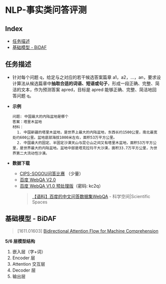 NLP-事实类问答评测
===

Index
---
<!-- TOC -->

- [任务描述](#任务描述)
- [基础模型 - BiDAF](#基础模型---bidaf)

<!-- /TOC -->

## 任务描述
- 针对每个问题 q，给定与之对应的若干候选答案篇章 a1，a2，…，an，要求设计算法从候选篇章中**抽取合适的词语、短语或句子**，形成一段正确、完整、简洁的文本，作为预测答案 apred，目标是 apred 能够正确、完整、简洁地回答问题 q。

- **示例**
  ```
  问题: 中国最大的内陆盆地是哪个
  答案：塔里木盆地
  材料：
    1. 中国新疆的塔里木盆地，是世界上最大的内陆盆地，东西长约1500公里，南北最宽处约600公里。盆地底部海拔1000米左右，面积53万平方公里。
    2. 中国最大的固定、半固定沙漠天山与昆仑山之间又有塔里木盆地，面积53万平方公里，是世界最大的内陆盆地。盆地中部是塔克拉玛干大沙漠，面积33.7万平方公里，为世界第二大流动性沙漠。
  ```

- **数据下载**
  - [CIPS-SOGOU问答比赛](http://task.www.sogou.com/cips-sogou_qa/) （少量）
  - [百度 WebQA V2.0](http://ai.baidu.com/broad/download)
  - [百度 WebQA V1.0 预处理版](https://pan.baidu.com/s/1SADkZjF7kdH2Qk37LTdXKw)（密码: kc2q）
    > [【语料】百度的中文问答数据集WebQA](https://spaces.ac.cn/archives/4338) - 科学空间|Scientific Spaces 


## 基础模型 - BiDAF
> [1611.01603] [Bidirectional Attention Flow for Machine Comprehension](https://arxiv.org/abs/1611.01603) 

**5/6 层模型结构**
1. 嵌入层（字+词）
1. Encoder 层
1. Attention 交互层
1. Decoder 层
1. 输出层